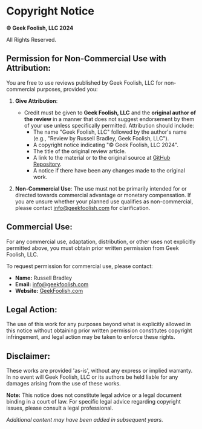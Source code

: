 # Copyright Notice

**© Geek Foolish, LLC 2024**

All Rights Reserved.

## Permission for Non-Commercial Use with Attribution:

You are free to use reviews published by Geek Foolish, LLC for non-commercial purposes, provided you:

1. **Give Attribution**: 
   - Credit must be given to **Geek Foolish, LLC** and the **original author of the review** in a manner that does not suggest endorsement by them of your use unless specifically permitted. Attribution should include:
     - The name "Geek Foolish, LLC" followed by the author's name (e.g., "Review by Russell Bradley, Geek Foolish, LLC").
     - A copyright notice indicating "© Geek Foolish, LLC 2024".
     - The title of the original review article.
     - A link to the material or to the original source at [GitHub Repository](https://github.com/GeekFoolish/Reviews).
     - A notice if there have been any changes made to the original work.

2. **Non-Commercial Use**: The use must not be primarily intended for or directed towards commercial advantage or monetary compensation. If you are unsure whether your planned use qualifies as non-commercial, please contact info@geekfoolish.com for clarification.

## Commercial Use:

For any commercial use, adaptation, distribution, or other uses not explicitly permitted above, you must obtain prior written permission from Geek Foolish, LLC. 

To request permission for commercial use, please contact:

- **Name:** Russell Bradley  
- **Email:** info@geekfoolish.com  
- **Website:** [GeekFoolish.com](http://GeekFoolish.com)

## Legal Action:

The use of this work for any purposes beyond what is explicitly allowed in this notice without obtaining prior written permission constitutes copyright infringement, and legal action may be taken to enforce these rights.

## Disclaimer:

These works are provided 'as-is', without any express or implied warranty. In no event will Geek Foolish, LLC or its authors be held liable for any damages arising from the use of these works.

**Note:** This notice does not constitute legal advice or a legal document binding in a court of law. For specific legal advice regarding copyright issues, please consult a legal professional.

*Additional content may have been added in subsequent years.*
